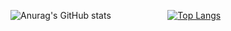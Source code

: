 <!--**Nando-Freitas/Nando-Freitas** is a ✨ _special_ ✨ repository because its `README.md` (this file) appears on your GitHub profile.-->
 
![Anurag's GitHub stats](https://github-readme-stats.vercel.app/api?username=Nando-Freitas&count_private=true&show_icons=true&theme=merko) &nbsp;&nbsp;&nbsp;&nbsp;&nbsp;&nbsp;&nbsp;&nbsp;&nbsp;&nbsp;&nbsp;&nbsp;&nbsp;&nbsp;&nbsp;&nbsp;&nbsp;&nbsp;&nbsp;&nbsp;&nbsp; [![Top Langs](https://github-readme-stats.vercel.app/api/top-langs/?username=Nando-Freitas&langs_count=8&layout=compact)](https://github.com/anuraghazra/github-readme-stats)
